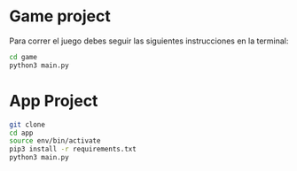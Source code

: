 # Game project

Para correr el juego debes seguir las siguientes instrucciones en la terminal:

```sh
cd game
python3 main.py
```



# App Project


```sh
git clone
cd app
source env/bin/activate
pip3 install -r requirements.txt
python3 main.py
```


